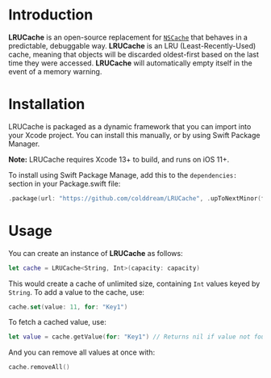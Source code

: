 
# Introduction

**LRUCache** is an open-source replacement for [`NSCache`](https://developer.apple.com/library/mac/documentation/cocoa/reference/NSCache_Class/Reference/Reference.html) that behaves in a predictable, debuggable way. **LRUCache** is an LRU (Least-Recently-Used) cache, meaning that objects will be discarded oldest-first based on the last time they were accessed. **LRUCache** will automatically empty itself in the event of a memory warning.


# Installation

LRUCache is packaged as a dynamic framework that you can import into your Xcode project. You can install this manually, or by using Swift Package Manager.

**Note:** LRUCache requires Xcode 13+ to build, and runs on iOS 11+.

To install using Swift Package Manage, add this to the `dependencies:` section in your Package.swift file:

```swift
.package(url: "https://github.com/colddream/LRUCache", .upToNextMinor(from: "1.0.0")),
```


# Usage

You can create an instance of **LRUCache** as follows:

```swift
let cache = LRUCache<String, Int>(capacity: capacity)
```

This would create a cache of unlimited size, containing `Int` values keyed by `String`. To add a value to the cache, use:

```swift
cache.set(value: 11, for: "Key1")
```

To fetch a cached value, use:

```swift
let value = cache.getValue(for: "Key1") // Returns nil if value not found
```

And you can remove all values at once with:

```swift
cache.removeAll()
```
